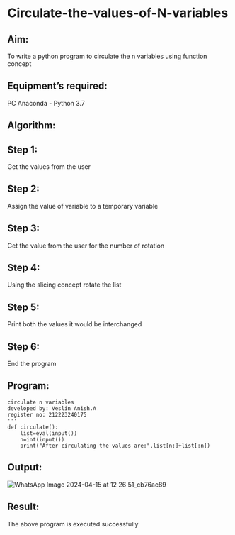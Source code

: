 # Circulate-the-values-of-N-variables
## Aim:
To write a python program to circulate the n variables using function concept
## Equipment’s required:
PC
Anaconda - Python 3.7
## Algorithm: 
## Step 1:
 Get the values from the user
## Step 2:
 Assign the value of variable to a temporary variable
## Step 3:
 Get the value from the user for the number of rotation
## Step 4:
 Using the slicing concept rotate the list
## Step 5:
 Print both the values it would be interchanged
## Step 6:
 End the program
## Program:
```
circulate n variables
developed by: Veslin Anish.A
register no: 212223240175
'''
def circulate():
    list=eval(input())
    n=int(input())
    print("After circulating the values are:",list[n:]+list[:n])
```

## Output:
![WhatsApp Image 2024-04-15 at 12 26 51_cb76ac89](https://github.com/veslin23000303/Circulate-the-values-of-N-variables/assets/151148539/b89dec72-fe0e-4c95-8013-54153142971c)


## Result:
The above program is executed successfully

